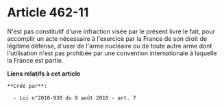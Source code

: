 # Article 462-11

N'est pas constitutif d'une infraction visée par le présent livre le fait, pour accomplir un acte nécessaire à l'exercice par
la France de son droit de légitime défense, d'user de l'arme nucléaire ou de toute autre arme dont l'utilisation n'est pas
prohibée par une convention internationale à laquelle la France est partie.

**Liens relatifs à cet article**

	**Créé par**:

	  - Loi n°2010-930 du 9 août 2010 - art. 7
